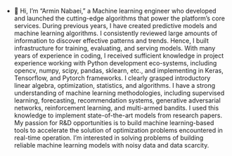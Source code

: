 - 👋 Hi, I’m “Armin Nabaei,” a Machine learning engineer who developed and launched the cutting-edge algorithms that power the platform’s core services. During previous years, I have created predictive models and machine learning algorithms. 
   I consistently reviewed large amounts of information to discover effective patterns and trends. Hence, I built infrastructure for training, evaluating, and serving models.
   With many years of experience in coding, I received sufficient knowledge in project experience working with Python development eco-systems, including opencv, numpy, scipy, pandas, sklearn, etc., and implementing in Keras, Tensorflow, and Pytorch frameworks. I clearly grasped introductory linear algebra, optimization, statistics, and algorithms. 
   I have a strong understanding of machine learning methodologies, including supervised learning, forecasting, recommendation systems, generative adversarial networks, reinforcement learning, and multi-armed bandits. I used this knowledge to implement state-of-the-art models from research papers.
   My passion for R&D opportunities is to build machine learning-based tools to accelerate the solution of optimization problems encountered in real-time operation. I’m interested in solving problems of building reliable machine learning models with noisy data and data scarcity.
  



